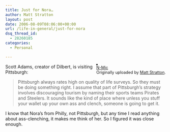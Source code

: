 ```yaml
---
title: Just for Nora…
author: Matt Stratton
layout: post
date: 2006-08-09T08:06:00+00:00
url: /life-in-general/just-for-nora
dsq_thread_id:
  - 28260185
categories:
  - Personal

---
```

<div style="float:right;margin-left:10px;margin-bottom:10px;">
  <a href="https://www.flickr.com/photos/mugsy/160385020/" title="photo sharing"><img src="https://static.flickr.com/45/160385020_55b25e0a7d_m.jpg" alt="" style="border:solid 2px #000000;" /></a> <br /> <span style="font-size:.9em;margin-top:0;"> <a href="https://www.flickr.com/photos/mugsy/160385020/">N-Mic</a> <br /> Originally uploaded by <a href="https://www.flickr.com/people/mugsy/">Matt Stratton</a>. </span>
</div>

Scott Adams, creator of Dilbert, is visiting Pittsburgh:

> Pittsburgh always rates high on quality of life surveys. So they must be doing something right. I assume that part of Pittsburgh’s strategy involves discouraging tourism by naming their sports teams Pirates and Steelers. It sounds like the kind of place where unless you stuff your wallet up your own ass and clench, someone is going to get it. 

I know that Nora&#8217;s from Philly, not Pittsburgh, but any time I read anything about ass-clenching, it makes me think of her. So I figured it was close enough.